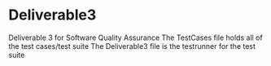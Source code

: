 # Deliverable3
Deliverable 3 for Software Quality Assurance
The TestCases file holds all of the test cases/test suite
The Deliverable3 file is the testrunner for the test suite
